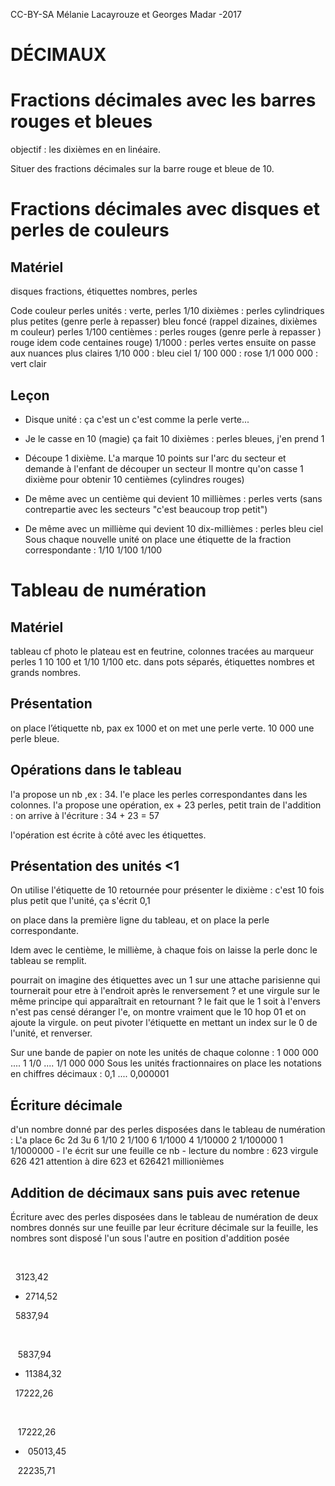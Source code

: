 <!--

---
title: Addition 5-8 ansdécimaux 5-8 ans
image_url: 
licence: CC-BY-SA
---

-->
CC-BY-SA Mélanie Lacayrouze et Georges Madar -2017

DÉCIMAUX
========

Fractions décimales avec les barres rouges et bleues
====================================================

objectif : les dixièmes en en linéaire.

Situer des fractions décimales sur la barre rouge et bleue de 10.

Fractions décimales avec disques et perles de couleurs
======================================================

Matériel
--------

disques fractions, étiquettes nombres, perles

Code couleur perles unités : verte, perles 1/10 dixièmes : perles cylindriques plus petites (genre perle à repasser) bleu foncé (rappel dizaines, dixièmes m couleur) perles 1/100 centièmes : perles rouges (genre perle à repasser ) rouge idem code centaines rouge) 1/1000 : perles vertes ensuite on passe aux nuances plus claires 1/10 000 : bleu ciel 1/ 100 000 : rose 1/1 000 000 : vert clair

Leçon
-----

-   Disque unité : ça c'est un c'est comme la perle verte...

-   Je le casse en 10 (magie) ça fait 10 dixièmes : perles bleues, j'en prend 1

-   Découpe 1 dixième. L'a marque 10 points sur l'arc du secteur et demande à l'enfant de découper un secteur Il montre qu'on casse 1 dixième pour obtenir 10 centièmes (cylindres rouges)

-   De même avec un centième qui devient 10 millièmes : perles verts (sans contrepartie avec les secteurs "c'est beaucoup trop petit")

-   De même avec un millième qui devient 10 dix-millièmes : perles bleu ciel Sous chaque nouvelle unité on place une étiquette de la fraction correspondante : 1/10 1/100 1/100

Tableau de numération
=====================

Matériel
--------

tableau cf photo le plateau est en feutrine, colonnes tracées au marqueur perles 1 10 100 et 1/10 1/100 etc. dans pots séparés, étiquettes nombres et grands nombres.

Présentation
------------

on place l’étiquette nb, pax ex 1000 et on met une perle verte. 10 000 une perle bleue.

Opérations dans le tableau
--------------------------

l'a propose un nb ,ex : 34. l'e place les perles correspondantes dans les colonnes. l'a propose une opération, ex + 23 perles, petit train de l'addition : on arrive à l'écriture : 34 + 23 = 57

l'opération est écrite à côté avec les étiquettes.

Présentation des unités &lt;1
-----------------------------

On utilise l'étiquette de 10 retournée pour présenter le dixième : c'est 10 fois plus petit que l'unité, ça s'écrit 0,1

on place dans la première ligne du tableau, et on place la perle correspondante.

Idem avec le centième, le millième, à chaque fois on laisse la perle donc le tableau se remplit.

pourrait on imagine des étiquettes avec un 1 sur une attache parisienne qui tournerait pour etre à l'endroit après le renversement ? et une virgule sur le même principe qui apparaîtrait en retournant ? le fait que le 1 soit à l'envers n'est pas censé déranger l'e, on montre vraiment que le 10 hop 01 et on ajoute la virgule. on peut pivoter l'étiquette en mettant un index sur le 0 de l'unité, et renverser.

Sur une bande de papier on note les unités de chaque colonne : 1 000 000 .... 1 1/0 .... 1/1 000 000 Sous les unités fractionnaires on place les notations en chiffres décimaux : 0,1 .... 0,000001

Écriture décimale
-----------------

d'un nombre donné par des perles disposées dans le tableau de numération : L'a place 6c 2d 3u 6 1/10 2 1/100 6 1/1000 4 1/10000 2 1/100000 1 1/1000000 - l'e écrit sur une feuille ce nb - lecture du nombre : 623 virgule 626 421 attention à dire 623 et 626421 millionièmes

Addition de décimaux sans puis avec retenue
-------------------------------------------

Écriture avec des perles disposées dans le tableau de numération de deux nombres donnés sur une feuille par leur écriture décimale sur la feuille, les nombres sont disposé l'un sous l'autre en position d'addition posée

 

  3123,42

+ 2714,52

  5837,94

 

   5837,94

+ 11384,32

  17222,26

 

   17222,26

+  05013,45

   22235,71
